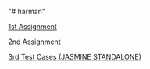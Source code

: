 "# harman" 

 
[1st Assignment](httphttps://rawgit.com/mabhijitcontact/harman/master/index.html)


[2nd Assignment](https://rawgit.com/mabhijitcontact/harman/master/2ndAssingment.html)


[3rd Test Cases (JASMINE STANDALONE)](https://rawgit.com/mabhijitcontact/harman/master/jasmine/SpecRunner.html)
